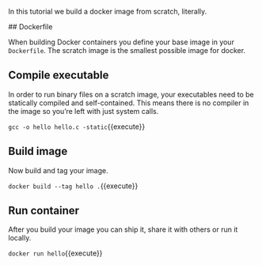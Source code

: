 In this tutorial we build a docker image from scratch, literally.

## Dockerfile

When building Docker containers you define your base image in your `Dockerfile`. The scratch image is the smallest possible image for docker. 

## Compile executable

In order to run binary files on a scratch image, your executables need to be statically compiled and self-contained. This means there is no compiler in the image so you’re left with just system calls.

`gcc -o hello hello.c -static`{{execute}}

## Build image

Now build and tag your image.

`docker build --tag hello .`{{execute}}

## Run container

After you build your image you can ship it, share it with others or run it locally.

`docker run hello`{{execute}}

